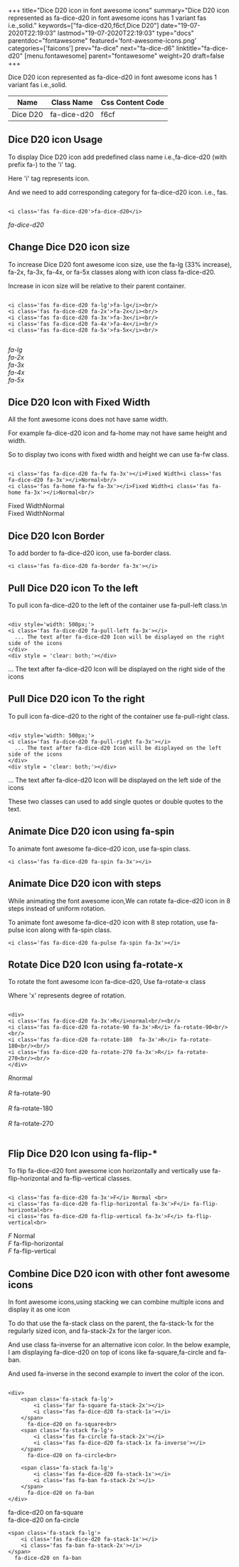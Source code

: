 +++
title="Dice D20 icon in font awesome icons"
summary="Dice D20 icon represented as fa-dice-d20 in font awesome icons has 1 variant fas i.e.,solid."
keywords=["fa-dice-d20,f6cf,Dice D20"]
date="19-07-2020T22:19:03"
lastmod="19-07-2020T22:19:03"
type="docs"
parentdoc="fontawesome"
featured='font-awesome-icons.png'
categories=['faicons']
prev="fa-dice"
next="fa-dice-d6"
linktitle="fa-dice-d20"
[menu.fontawesome]
parent="fontawesome"
weight=20
draft=false
+++


Dice D20 icon represented as fa-dice-d20 in font awesome icons has 1 variant fas i.e.,solid.

<div class='table-responsive'><table class='table'><thead><tr><th>Name</th><th>Class Name</th><th>Css Content Code</th></tr></thead><tbody><tr><td>Dice D20</td><td>fa-dice-d20</td><td>f6cf</td></tr></tbody></table></div>



## Dice D20 icon Usage

To display Dice D20 icon add predefined class name i.e.,fa-dice-d20 (with prefix fa-) to the 'i' tag.

Here 'i' tag represents icon.

And we need to add corresponding category for fa-dice-d20 icon. i.e., fas.


```

<i class='fas fa-dice-d20'>fa-dice-d20</i>
```

<i class='fas fa-dice-d20'>fa-dice-d20</i>




## Change Dice D20 icon size
To increase Dice D20 font awesome icon size, use the fa-lg (33% increase), fa-2x, fa-3x, fa-4x, or fa-5x classes along with icon class fa-dice-d20.

Increase in icon size will be relative to their parent container. 

```

<i class='fas fa-dice-d20 fa-lg'>fa-lg</i><br/>
<i class='fas fa-dice-d20 fa-2x'>fa-2x</i><br/>
<i class='fas fa-dice-d20 fa-3x'>fa-3x</i><br/>
<i class='fas fa-dice-d20 fa-4x'>fa-4x</i><br/>
<i class='fas fa-dice-d20 fa-5x'>fa-5x</i><br/>
            
```

<i class='fas fa-dice-d20 fa-lg'>fa-lg</i><br/>
<i class='fas fa-dice-d20 fa-2x'>fa-2x</i><br/>
<i class='fas fa-dice-d20 fa-3x'>fa-3x</i><br/>
<i class='fas fa-dice-d20 fa-4x'>fa-4x</i><br/>
<i class='fas fa-dice-d20 fa-5x'>fa-5x</i><br/>
            



## Dice D20 Icon with Fixed Width 

All the font awesome icons does not have same width.

For example fa-dice-d20 icon and fa-home may not have same height and width.

So to display two icons with fixed width and height we can use fa-fw class.


```

<i class='fas fa-dice-d20 fa-fw fa-3x'></i>Fixed Width<i class='fas fa-dice-d20 fa-3x'></i>Normal<br/>
<i class='fas fa-home fa-fw fa-3x'></i>Fixed Width<i class='fas fa-home fa-3x'></i>Normal<br/>
```

<i class='fas fa-dice-d20 fa-fw fa-3x'></i>Fixed Width<i class='fas fa-dice-d20 fa-3x'></i>Normal<br/>
<i class='fas fa-home fa-fw fa-3x'></i>Fixed Width<i class='fas fa-home fa-3x'></i>Normal<br/>



## Dice D20 Icon Border 

To add border to fa-dice-d20 icon, use fa-border class.


```
<i class='fas fa-dice-d20 fa-border fa-3x'></i>

```
<i class='fas fa-dice-d20 fa-border fa-3x'></i>





## Pull Dice D20 icon To the left

To pull icon fa-dice-d20 to the left of the container use fa-pull-left class.\n

```

<div style='width: 500px;'>
<i class='fas fa-dice-d20 fa-pull-left fa-3x'></i>
  ... The text after fa-dice-d20 Icon will be displayed on the right side of the icons
</div>
<div style = 'clear: both;'></div>
```

<div style='width: 500px;'>
<i class='fas fa-dice-d20 fa-pull-left fa-3x'></i>
  ... The text after fa-dice-d20 Icon will be displayed on the right side of the icons
</div>
<div style = 'clear: both;'></div>




## Pull Dice D20 icon To the right
To pull icon fa-dice-d20 to the right of the container use fa-pull-right class.

```

<div style='width: 500px;'>
<i class='fas fa-dice-d20 fa-pull-right fa-3x'></i>
  ... The text after fa-dice-d20 Icon will be displayed on the left side of the icons
</div>
<div style = 'clear: both;'></div>
```

<div style='width: 500px;'>
<i class='fas fa-dice-d20 fa-pull-right fa-3x'></i>
  ... The text after fa-dice-d20 Icon will be displayed on the left side of the icons
</div>
<div style = 'clear: both;'></div>

These two classes can used to add single quotes or double quotes to the text.


## Animate Dice D20 icon using fa-spin
To animate font awesome fa-dice-d20 icon, use fa-spin class.

```
<i class='fas fa-dice-d20 fa-spin fa-3x'></i>
```
<i class='fas fa-dice-d20 fa-spin fa-3x'></i>




## Animate Dice D20 icon with steps
While animating the font awesome icon,We can rotate fa-dice-d20 icon in 8 steps instead of uniform rotation.

To animate font awesome fa-dice-d20 icon with 8 step rotation, use fa-pulse icon along with fa-spin class.


```
<i class='fas fa-dice-d20 fa-pulse fa-spin fa-3x'></i>

```
<i class='fas fa-dice-d20 fa-pulse fa-spin fa-3x'></i>





## Rotate Dice D20 Icon using fa-rotate-x
To rotate the font awesome icon fa-dice-d20, Use fa-rotate-x class

Where 'x' represents degree of rotation.


```

<div>
<i class='fas fa-dice-d20 fa-3x'>R</i>normal<br/><br/>
<i class='fas fa-dice-d20 fa-rotate-90 fa-3x'>R</i> fa-rotate-90<br/><br/> 
<i class='fas fa-dice-d20 fa-rotate-180  fa-3x'>R</i> fa-rotate-180<br/><br/> 
<i class='fas fa-dice-d20 fa-rotate-270 fa-3x'>R</i> fa-rotate-270<br/><br/>
</div>
```

<div>
<i class='fas fa-dice-d20 fa-3x'>R</i>normal<br/><br/>
<i class='fas fa-dice-d20 fa-rotate-90 fa-3x'>R</i> fa-rotate-90<br/><br/> 
<i class='fas fa-dice-d20 fa-rotate-180  fa-3x'>R</i> fa-rotate-180<br/><br/> 
<i class='fas fa-dice-d20 fa-rotate-270 fa-3x'>R</i> fa-rotate-270<br/><br/>
</div>




## Flip Dice D20 Icon using fa-flip-*
To flip fa-dice-d20 font awesome icon horizontally and vertically use fa-flip-horizontal and fa-flip-vertical classes. 

```

<i class='fas fa-dice-d20 fa-3x'>F</i> Normal <br>
<i class='fas fa-dice-d20 fa-flip-horizontal fa-3x'>F</i> fa-flip-horizontal<br>
<i class='fas fa-dice-d20 fa-flip-vertical fa-3x'>F</i> fa-flip-vertical<br>
```

<i class='fas fa-dice-d20 fa-3x'>F</i> Normal <br>
<i class='fas fa-dice-d20 fa-flip-horizontal fa-3x'>F</i> fa-flip-horizontal<br>
<i class='fas fa-dice-d20 fa-flip-vertical fa-3x'>F</i> fa-flip-vertical<br>




## Combine Dice D20 icon with other font awesome icons
In font awesome icons,using stacking we can combine multiple icons and display it as one icon 

To do that use the fa-stack class on the parent, the fa-stack-1x for the regularly sized icon, and fa-stack-2x for the larger icon.

And use class fa-inverse for an alternative icon color. 
In the below example, I am displaying fa-dice-d20 on top of icons like fa-square,fa-circle and fa-ban.

And used fa-inverse in the second example to invert the color of the icon.

```

<div>
    <span class='fa-stack fa-lg'>
        <i class='far fa-square fa-stack-2x'></i>
        <i class='fas fa-dice-d20 fa-stack-1x'></i>
    </span>
      fa-dice-d20 on fa-square<br>
    <span class='fa-stack fa-lg'>
        <i class='fas fa-circle fa-stack-2x'></i>
        <i class='fas fa-dice-d20 fa-stack-1x fa-inverse'></i>
    </span>
      fa-dice-d20 on fa-circle<br>

    <span class='fa-stack fa-lg'>
        <i class='fas fa-dice-d20 fa-stack-1x'></i>
        <i class='fas fa-ban fa-stack-2x'></i>
    </span>
      fa-dice-d20 on fa-ban
</div>
```

<div>
    <span class='fa-stack fa-lg'>
        <i class='far fa-square fa-stack-2x'></i>
        <i class='fas fa-dice-d20 fa-stack-1x'></i>
    </span>
      fa-dice-d20 on fa-square<br>
    <span class='fa-stack fa-lg'>
        <i class='fas fa-circle fa-stack-2x'></i>
        <i class='fas fa-dice-d20 fa-stack-1x fa-inverse'></i>
    </span>
      fa-dice-d20 on fa-circle<br>

    <span class='fa-stack fa-lg'>
        <i class='fas fa-dice-d20 fa-stack-1x'></i>
        <i class='fas fa-ban fa-stack-2x'></i>
    </span>
      fa-dice-d20 on fa-ban
</div>






